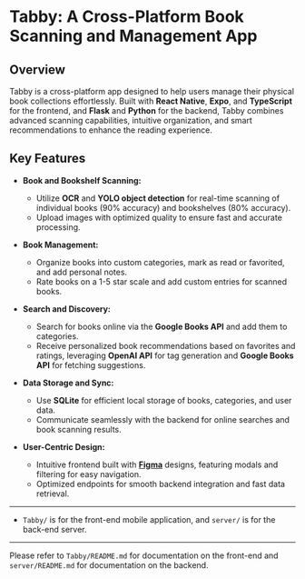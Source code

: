 # Tabby: A Cross-Platform Book Scanning and Management App  

## Overview  
Tabby is a cross-platform app designed to help users manage their physical book collections effortlessly. Built with **React Native**, **Expo**, and **TypeScript** for the frontend, and **Flask** and **Python** for the backend, Tabby combines advanced scanning capabilities, intuitive organization, and smart recommendations to enhance the reading experience.  

## Key Features  
- **Book and Bookshelf Scanning:**  
  - Utilize **OCR** and **YOLO object detection** for real-time scanning of individual books (90% accuracy) and bookshelves (80% accuracy).  
  - Upload images with optimized quality to ensure fast and accurate processing.  

- **Book Management:**  
  - Organize books into custom categories, mark as read or favorited, and add personal notes.  
  - Rate books on a 1-5 star scale and add custom entries for scanned books.  

- **Search and Discovery:**  
  - Search for books online via the **Google Books API** and add them to categories.  
  - Receive personalized book recommendations based on favorites and ratings, leveraging **OpenAI API** for tag generation and **Google Books API** for fetching suggestions.  

- **Data Storage and Sync:**  
  - Use **SQLite** for efficient local storage of books, categories, and user data.  
  - Communicate seamlessly with the backend for online searches and book scanning results.  

- **User-Centric Design:**  
  - Intuitive frontend built with [**Figma**](https://www.figma.com/design/wSHr0xTngDT3UgoleCXozN/Team-Library?node-id=0-1&p=f&t=LYvJK3GJ9NfiiOZ8-0) designs, featuring modals and filtering for easy navigation.  
  - Optimized endpoints for smooth backend integration and fast data retrieval.  

---
- `Tabby/` is for the front-end mobile application, and `server/` is for the
back-end server.
---

Please refer to `Tabby/README.md` for documentation on the front-end and
`server/README.md` for documentation on the backend.

